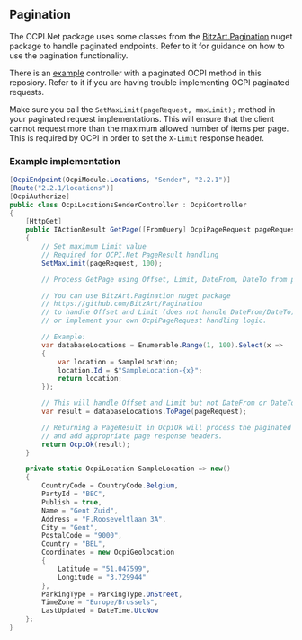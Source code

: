 ## Pagination

The OCPI.Net package uses some classes from the [BitzArt.Pagination](https://github.com/BitzArt/Pagination) nuget package to handle paginated endpoints. Refer to it for guidance on how to use the pagination functionality.

There is an [example](https://github.com/BitzArt/OCPI.Net/tree/main/sample/OCPI.Net.Sample/Controllers/OcpiLocationsSenderController.cs) controller with a paginated OCPI method in this reposiory. Refer to it if you are having trouble implementing OCPI paginated requests.

Make sure you call the `SetMaxLimit(pageRequest, maxLimit);` method in your paginated request implementations. This will ensure that the client cannot request more than the maximum allowed number of items per page. This is required by OCPI in order to set the `X-Limit` response header.

### Example implementation

```csharp
[OcpiEndpoint(OcpiModule.Locations, "Sender", "2.2.1")]
[Route("2.2.1/locations")]
[OcpiAuthorize]
public class OcpiLocationsSenderController : OcpiController
{
    [HttpGet]
    public IActionResult GetPage([FromQuery] OcpiPageRequest pageRequest)
    {
        // Set maximum Limit value
        // Required for OCPI.Net PageResult handling
        SetMaxLimit(pageRequest, 100);

        // Process GetPage using Offset, Limit, DateFrom, DateTo from pageRequest

        // You can use BitzArt.Pagination nuget package
        // https://github.com/BitzArt/Pagination
        // to handle Offset and Limit (does not handle DateFrom/DateTo),
        // or implement your own OcpiPageRequest handling logic.

        // Example:
        var databaseLocations = Enumerable.Range(1, 100).Select(x =>
        {
            var location = SampleLocation;
            location.Id = $"SampleLocation-{x}";
            return location;
        });

        // This will handle Offset and Limit but not DateFrom or DateTo:
        var result = databaseLocations.ToPage(pageRequest);

        // Returning a PageResult in OcpiOk will process the paginated response
        // and add appropriate page response headers.
        return OcpiOk(result);
    }

    private static OcpiLocation SampleLocation => new()
    {
        CountryCode = CountryCode.Belgium,
        PartyId = "BEC",
        Publish = true,
        Name = "Gent Zuid",
        Address = "F.Rooseveltlaan 3A",
        City = "Gent",
        PostalCode = "9000",
        Country = "BEL",
        Coordinates = new OcpiGeolocation
        {
            Latitude = "51.047599",
            Longitude = "3.729944"
        },
        ParkingType = ParkingType.OnStreet,
        TimeZone = "Europe/Brussels",
        LastUpdated = DateTime.UtcNow
    };
}
```
